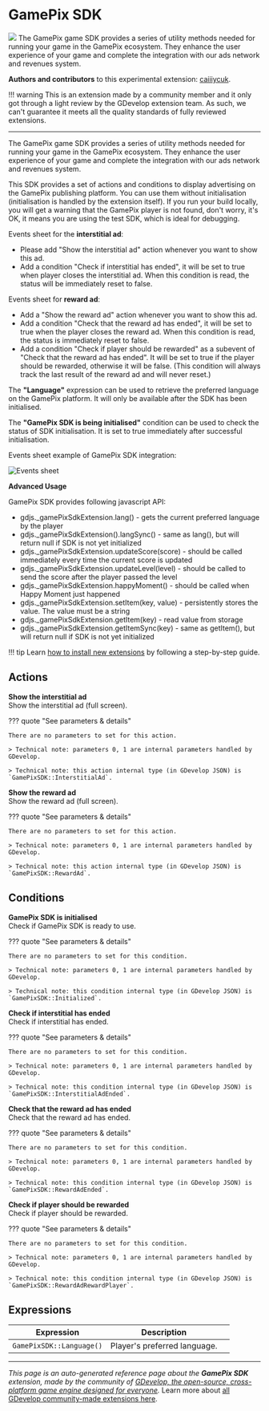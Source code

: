 # GamePix SDK

<img src="https://asset-resources.gdevelop.io/public-resources/Icons/61baa8834b0d9487f3e61ff92262e69581d7d4bed684b5016dcc4c9a0ba75db4_gamepad-variant-outline.svg" class="extension-icon"></img>
The GamePix game SDK provides a series of utility methods needed for running your game in the GamePix ecosystem.
They enhance the user experience of your game and complete the integration with our ads network and revenues system.

**Authors and contributors** to this experimental extension: [caiiiycuk](https://gd.games/caiiiycuk).

!!! warning
    This is an extension made by a community member and it only got through a
    light review by the GDevelop extension team. As such, we can't guarantee it
    meets all the quality standards of fully reviewed extensions.

---

The GamePix game SDK provides a series of utility methods needed for running your game in the GamePix ecosystem.
They enhance the user experience of your game and complete the integration with our ads network and revenues system.

This SDK provides a set of actions and conditions to display advertising on the GamePix publishing platform. You can use them without initialisation (initialisation is handled by the extension itself). If you run your build locally, you will get a warning that the GamePix player is not found, don't worry, it's OK, it means you are using the test SDK, which is ideal for debugging.

Events sheet for the **interstitial ad**:


* Please add "Show the interstitial ad" action whenever you want to show this ad.
* Add a condition "Check if interstitial has ended", it will be set to true when player closes the interstitial ad. When this condition is read, the status will be immediately reset to false.


Events sheet for **reward ad**:


* Add a "Show the reward ad" action whenever you want to show this ad.
* Add a condition "Check that the reward ad has ended", it will be set to true when the player closes the reward ad. When this condition is read, the status is immediately reset to false.
* Add a condition "Check if player should be rewarded" as a subevent of "Check that the reward ad has ended". It will be set to true if the player should be rewarded, otherwise it will be false. (This condition will always track the last result of the reward ad and will never reset.)

The **"Language"** expression can be used to retrieve the preferred language on the GamePix platform. It will only be available after the SDK has been initialised.

The **"GamePix SDK is being initialised"** condition can be used to check the status of SDK initialisation. It is set to true immediately after successful initialisation.

Events sheet example of GamePix SDK integration:

![Events sheet](https://gpx-porting.s3.eu-central-1.amazonaws.com/docs/gamepix-sdk-gdevelop.png)


**Advanced Usage**

GamePix SDK provides following javascript API:


* gdjs._gamePixSdkExtension.lang() - gets the current preferred language by the player
* gdjs._gamePixSdkExtension().langSync() - same as lang(), but will return null if SDK is not yet initialized
* gdjs._gamePixSdkExtension.updateScore(score) - should be called immediately every time the current score is updated
* gdjs._gamePixSdkExtension.updateLevel(level) - should be called to send the score after the player passed the level
* gdjs._gamePixSdkExtension.happyMoment() - should be called when Happy Moment just happened
* gdjs._gamePixSdkExtension.setItem(key, value) - persistently stores the value. The value must be a string
* gdjs._gamePixSdkExtension.getItem(key) - read value from storage
* gdjs._gamePixSdkExtension.getItemSync(key) - same as getItem(), but will return null if SDK is not yet initialized





!!! tip
    Learn [how to install new extensions](/gdevelop5/extensions/search) by following a step-by-step guide.

## Actions

**Show the interstitial ad**  
Show the interstitial ad (full screen).

??? quote "See parameters & details"

    There are no parameters to set for this action.

    > Technical note: parameters 0, 1 are internal parameters handled by GDevelop.

    > Technical note: this action internal type (in GDevelop JSON) is `GamePixSDK::InterstitialAd`.

**Show the reward ad**  
Show the reward ad (full screen).

??? quote "See parameters & details"

    There are no parameters to set for this action.

    > Technical note: parameters 0, 1 are internal parameters handled by GDevelop.

    > Technical note: this action internal type (in GDevelop JSON) is `GamePixSDK::RewardAd`.

## Conditions

**GamePix SDK is initialised**  
Check if GamePix SDK is ready to use.

??? quote "See parameters & details"

    There are no parameters to set for this condition.

    > Technical note: parameters 0, 1 are internal parameters handled by GDevelop.

    > Technical note: this condition internal type (in GDevelop JSON) is `GamePixSDK::Initialized`.

**Check if interstitial has ended**  
Check if interstitial has ended.

??? quote "See parameters & details"

    There are no parameters to set for this condition.

    > Technical note: parameters 0, 1 are internal parameters handled by GDevelop.

    > Technical note: this condition internal type (in GDevelop JSON) is `GamePixSDK::InterstitialAdEnded`.

**Check that the reward ad has ended**  
Check that the reward ad has ended.

??? quote "See parameters & details"

    There are no parameters to set for this condition.

    > Technical note: parameters 0, 1 are internal parameters handled by GDevelop.

    > Technical note: this condition internal type (in GDevelop JSON) is `GamePixSDK::RewardAdEnded`.

**Check if player should be rewarded**  
Check if player should be rewarded.

??? quote "See parameters & details"

    There are no parameters to set for this condition.

    > Technical note: parameters 0, 1 are internal parameters handled by GDevelop.

    > Technical note: this condition internal type (in GDevelop JSON) is `GamePixSDK::RewardAdRewardPlayer`.

## Expressions

| Expression | Description |  |
|-----|-----|-----|
| `GamePixSDK::Language()` | Player's preferred language. ||


---

*This page is an auto-generated reference page about the **GamePix SDK** extension, made by the community of [GDevelop, the open-source, cross-platform game engine designed for everyone](https://gdevelop.io/).* Learn more about [all GDevelop community-made extensions here](/gdevelop5/extensions).